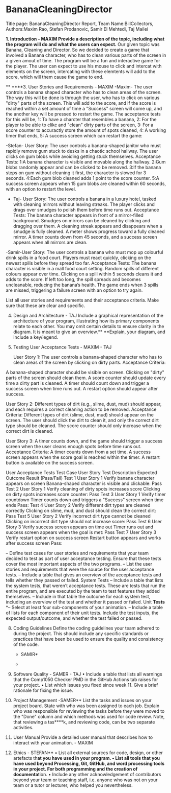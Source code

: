 # BananaCleaningDirector
Title page: BananaCleaningDirector Report, Team Name:BillCollectors, Authors:Maxim Rao, Stefan Prodanovic, Samir El Mehtedi, Taj Mailei

**1. Introduction - MAXIM
Provide a description of the topic, including what the program will do and what the users can expect.**
Our given topic was Banana, Cleaning and Director. So we decided to create a game that involved a Banana character, who has to clean various parts of the screen in a given amout of time. The program will be a fun and interactive game for the player. The user can expect to use his mouse to click and intercat with elements on the screen, intercating with these elemtents will add to the score, which will them cause the game to end. 


**
****3. User Stories and Requirements - MAXIM
-Maxim- The user controls a banana shaped character who has to clean areas of the screen. The way this will be done is through the user, who has to click on various "dirty" parts of the screen. This will add to the score, and if the score is reached within a set amount of time a "Success" screen will come up, and the another key will be pressed to restart the game. 
The acceptance tests for this will be, 
1: To have a charcter that resembles a banana, 
2: For the player to be able to clikc and "clean" dirty parts of the screen,
3: For a score counter to accuractly store the amount of spots cleaned,
4: A working timer that ends, 
5: A success screen which can restart the game:

-Stefan- User Story:
The user controls a banana-shaped janitor who must rapidly remove gum stuck to desks in a chaotic school hallway. The user clicks on gum blobs while avoiding getting stuck themselves.
Acceptance Tests: 
1:A banana character is visible and movable along the hallway.
2:Gum blobs randomly appear and can be clicked to be removed.
3:If the banana steps on gum without cleaning it first, the character is slowed for 3 seconds.
4:Each gum blob cleaned adds 1 point to the score counter.
5:A success screen appears when 15 gum blobs are cleaned within 60 seconds, with an option to restart the level.

- Taj- User Story:
The user controls a banana in a luxury hotel, tasked with cleaning mirrors without leaving streaks. The player clicks and drags over smudges to polish them before time runs out.
Acceptance Tests:
The banana character appears in front of a mirror-filled background.
Smudges on mirrors can be cleaned by clicking and dragging over them.
A cleaning streak appears and disappears when a smudge is fully cleaned.
A meter shows progress toward a fully cleaned mirror.
A timer counts down from 45 seconds, and a success screen appears when all mirrors are clean.

-Samir-User Story:
The user controls a banana who must mop up colourful drink spills in a food court. Players must react quickly, clicking on the newest spills before they spread too far.
Acceptance Tests:
The banana character is visible in a mall food court setting.
Random spills of different colours appear over time.
Clicking on a spill within 5 seconds cleans it and adds to the score.
If left too long, the spill spreads and becomes uncleanable, reducing the banana’s health.
The game ends when 3 spills are missed, triggering a failure screen with an option to try again.

List all user stories and requirements and their acceptance criteria. Make sure that these are clear and specific.


4. Design and Architecture - TAJ
Include a graphical representation of the architecture of your program, illustrating how its primary components relate to each other. You may omit certain details to ensure clarity in the diagram. It is meant to give an overview.**
**Explain, your diagram, and include a key/legend.





6. Testing User Acceptance Tests - MAXIM - TAJ

   User Story 1:
The user controls a banana-shaped character who has to clean areas of the screen by clicking on dirty parts.
Acceptance Criteria:

A banana-shaped character should be visible on screen.
Clicking on "dirty" parts of the screen should clean them.
A score counter should update every time a dirty part is cleaned.
A timer should count down and trigger a success screen when time runs out.
A restart option should appear after success.

User Story 2:
Different types of dirt (e.g., slime, dust, mud) should appear, and each requires a correct cleaning action to be removed.
Acceptance Criteria:
Different types of dirt (slime, dust, mud) should appear on the screen.
The user should click the dirt to clean it, and only the correct dirt type should be cleaned.
The score counter should only increase when the correct dirt is cleaned.

User Story 3:
A timer counts down, and the game should trigger a success screen when the user cleans enough spots before time runs out.
Acceptance Criteria:
A timer counts down from a set time.
A success screen appears when the score goal is reached within the timer.
A restart button is available on the success screen.


User Acceptance Tests
Test Case	User Story	Test Description	Expected Outcome	Result (Pass/Fail)
Test 1	User Story 1	Verify banana character appears on screen	Banana-shaped character is visible and clickable:	Pass
Test 2	User Story 1	Verify cleaning of dirty spots increases score	Clicking on dirty spots increases score counter:	Pass
Test 3	User Story 1	Verify timer countdown	Timer counts down and triggers a "Success" screen when time ends	Pass:
Test 4	User Story 2	Verify different dirt types are cleaned correctly	Clicking on slime, mud, and dust should clean the correct dirt:	Pass
Test 5	User Story 2	Verify incorrect dirt type cannot be cleaned	Clicking on incorrect dirt type should not increase score:	Pass
Test 6	User Story 3	Verify success screen appears on time out	Timer runs out and success screen appears when the goal is met:	Pass
Test 7	User Story 3	Verify restart option on success screen	Restart button appears and works after success screen	Pass:




– Define test cases for user stories and requirements that your team decided to test as part of user acceptance testing. Ensure that these tests cover the most important aspects of the two programs.
– List the user stories and requirements that were the source for the user acceptance tests.
– Include a table that gives an overview of the acceptance tests and tells whether they passed or
failed. System Tests
– Include a table that lists the system tests, that weren’t acceptance tests. These are tests that run the entire program, and are executed by the team to test features they added themselves.
– Include in that table the outcome for each system test, including an overview of the test and whether it passed or failed.
Unit **Tests**
*– Select at least four sub-components of your animation.
– Include a table of lists for each component of their unit tests. Include the test inputs, the expected
output/outcome, and whether the test failed or passed.



8. Coding Guidelines Define the coding guidelines your team adhered to during the project. This should include any specific standards or practices that have been be used to ensure the quality and consistency of the code.
   - SAMIR*
  
   - 
9. Software Quality - SAMER - TAJ
• Include a table that lists all warnings that the Comp1050 Checker PMD in the GitHub Actions tab raises for your project.
• List which issues you fixed since week 11. Give a brief rationale for fixing the issue.



10. Project Management -SAMER**
List the tasks and issues on your project board. State with who was been assigned to each job. Explain who was responsible for reviewing the tasks before they were moved to the "Done" column and which methods was used for code review. Note, that reviewing a tas****k, and reviewing code, can be two separate activities.


11. User Manual Provide a detailed user manual that describes how to interact with your animation. - MAXIM

    
12.  Ethics - STEFAN**
• List all external sources for code, design, or other artefacts th**at you have used in your program.
• List all tools that you have used beyond Processing, Git, GitHub, and word processing tools in your
project. For both programming and the creation of documenta**tion.
• Include any other acknowledgement of contributors beyond your team or teaching staff, i.e. anyone
who was not on your team or a tutor or lecturer, who helped you nevertheless.
